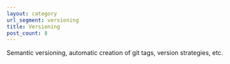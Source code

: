```yaml
---
layout: category
url_segment: versioning
title: Versioning
post_count: 8
---
```


Semantic versioning, automatic creation of git tags, version strategies, etc.
